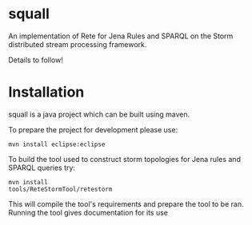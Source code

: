 squall
======

An implementation of Rete for Jena Rules and SPARQL on the Storm distributed stream processing framework.

Details to follow!

Installation
============

squall is a java project which can be built using maven.

To prepare the project for development please use:

	mvn install eclipse:eclipse

To build the tool used to construct storm topologies for Jena rules and SPARQL queries try:

	mvn install
	tools/ReteStormTool/retestorm

This will compile the tool's requirements and prepare the tool to be ran. Running the tool gives documentation for its use